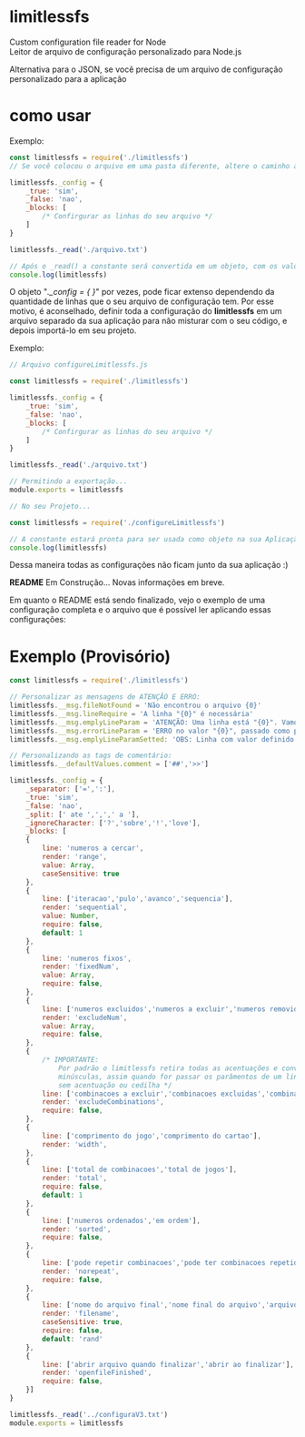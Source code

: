 # limitlessfs
Custom configuration file reader for Node<br>
Leitor de arquivo de configuração personalizado para Node.js
<p>Alternativa para o JSON, se você precisa de um arquivo de configuração personalizado para a aplicação</p>

# como usar
Exemplo:
```js
const limitlessfs = require('./limitlessfs')
// Se você colocou o arquivo em uma pasta diferente, altere o caminho acima

limitlessfs._config = {
	_true: 'sim',
	_false: 'nao',
	_blocks: [
        /* Confirgurar as linhas do seu arquivo */
    ]
}

limitlessfs._read('./arquivo.txt')

// Após o _read() a constante será convertida em um objeto, com os valores que você definiu no "_blocks"
console.log(limitlessfs)

```
O objeto "*._config = { }*" por vezes, pode ficar extenso dependendo da quantidade de linhas que o seu arquivo de configuração tem. Por esse motivo, é aconselhado, definir toda a configuração do **limitlessfs** em um arquivo separado da sua aplicação para não misturar com o seu código, e depois importá-lo em seu projeto.

Exemplo:
```js
// Arquivo configureLimitlessfs.js

const limitlessfs = require('./limitlessfs')

limitlessfs._config = {
	_true: 'sim',
	_false: 'nao',
	_blocks: [
        /* Confirgurar as linhas do seu arquivo */
    ]
}

limitlessfs._read('./arquivo.txt')

// Permitindo a exportação...
module.exports = limitlessfs
```
```js
// No seu Projeto...

const limitlessfs = require('./configureLimitlessfs')

// A constante estará pronta para ser usada como objeto na sua Aplicação
console.log(limitlessfs)
```
Dessa maneira todas as configurações não ficam junto da sua aplicação :)
<p><b>README</b> Em Construção... Novas informações em breve.</p>
<p>Em quanto o README está sendo finalizado, vejo o exemplo de uma configuração completa e o arquivo que é possível ler aplicando essas configurações:</p>

# Exemplo (Provisório)
```js
const limitlessfs = require('./limitlessfs')

// Personalizar as mensagens de ATENÇÃO E ERRO:
limitlessfs.__msg.fileNotFound = 'Não encontrou o arquivo {0}'
limitlessfs.__msg.lineRequire = 'A linha "{0}" é necessária'
limitlessfs.__msg.emplyLineParam = 'ATENÇÃO: Uma linha está "{0}". Vamos converter o valor para "{1}"'
limitlessfs.__msg.errorLineParam = 'ERRO no valor "{0}", passado como parâmetro'
limitlessfs.__msg.emplyLineParamSetted: 'OBS: Linha com valor definido: "{0}". Convertido para valor default.'

// Personalizando as tags de comentário:
limitlessfs.__defaultValues.comment = ['##','>>']

limitlessfs._config = {
	_separator: ['=',':'],
	_true: 'sim',
	_false: 'nao',
	_split: [' ate ',',',' a '],
	_ignoreCharacter: ['?','sobre','!','love'],
	_blocks: [
	{
		line: 'numeros a cercar',
		render: 'range',
		value: Array,
		caseSensitive: true
	},
	{
		line: ['iteracao','pulo','avanco','sequencia'],
		render: 'sequential',
		value: Number,
		require: false,
		default: 1
	},
	{
		line: 'numeros fixos',
		render: 'fixedNum',
		value: Array,
		require: false,
	},
	{
		line: ['numeros excluidos','numeros a excluir','numeros removidos','numeros a remover'],
		render: 'excludeNum',
		value: Array,
		require: false,
	},
	{
        /* IMPORTANTE:
            Por padrão o limitlessfs retira todas as acentuações e converte todo o documento para letras
            minúsculas, assim quando for passar os parâmentos de um linha, informar em minúsculo e
            sem acentuação ou cedilha */
		line: ['combinacoes a excluir','combinacoes excluidas','combinacoes para excluir'],
		render: 'excludeCombinations',
		require: false,
	},
	{
		line: ['comprimento do jogo','comprimento do cartao'],
		render: 'width',
	},
	{
		line: ['total de combinacoes','total de jogos'],
		render: 'total',
		require: false,
		default: 1
	},
	{
		line: ['numeros ordenados','em ordem'],
		render: 'sorted',
		require: false,
	},
	{
		line: ['pode repetir combinacoes','pode ter combinacoes repetidas'],
		render: 'norepeat',
		require: false,
	},
	{
		line: ['nome do arquivo final','nome final do arquivo','arquivo de saida'],
		render: 'filename',
		caseSensitive: true,
		require: false,
		default: 'rand'
	},
	{
		line: ['abrir arquivo quando finalizar','abrir ao finalizar'],
		render: 'openfileFinished',
		require: false,
	}]
}

limitlessfs._read('../configuraV3.txt')
module.exports = limitlessfs
```
